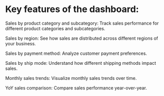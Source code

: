 # Key features of the dashboard:

 Sales by product category and subcategory: Track sales performance for different product categories and subcategories. 
 
 Sales by region: See how sales are distributed across different regions of your business.
 
 Sales by payment method: Analyze customer payment preferences.
 
 Sales by ship mode: Understand how different shipping methods impact sales.
 
 Monthly sales trends: Visualize monthly sales trends over time.
 
 YoY sales comparison: Compare sales performance year-over-year.
